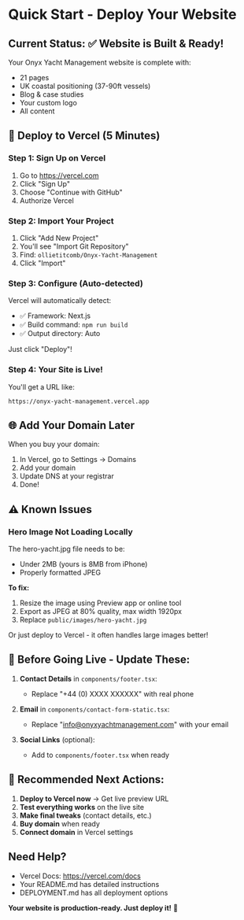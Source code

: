 # Quick Start - Deploy Your Website

## Current Status: ✅ Website is Built & Ready!

Your Onyx Yacht Management website is complete with:
- 21 pages
- UK coastal positioning (37-90ft vessels)
- Blog & case studies
- Your custom logo
- All content

## 🚀 Deploy to Vercel (5 Minutes)

### Step 1: Sign Up on Vercel
1. Go to https://vercel.com
2. Click "Sign Up"
3. Choose "Continue with GitHub"
4. Authorize Vercel

### Step 2: Import Your Project
1. Click "Add New Project"
2. You'll see "Import Git Repository"
3. Find: `ollietitcomb/Onyx-Yacht-Management`
4. Click "Import"

### Step 3: Configure (Auto-detected)
Vercel will automatically detect:
- ✅ Framework: Next.js
- ✅ Build command: `npm run build`
- ✅ Output directory: Auto

Just click "Deploy"!

### Step 4: Your Site is Live!
You'll get a URL like:
```
https://onyx-yacht-management.vercel.app
```

## 🌐 Add Your Domain Later

When you buy your domain:
1. In Vercel, go to Settings → Domains
2. Add your domain
3. Update DNS at your registrar
4. Done!

## ⚠️ Known Issues

### Hero Image Not Loading Locally
The hero-yacht.jpg file needs to be:
- Under 2MB (yours is 8MB from iPhone)
- Properly formatted JPEG

**To fix:**
1. Resize the image using Preview app or online tool
2. Export as JPEG at 80% quality, max width 1920px
3. Replace `public/images/hero-yacht.jpg`

Or just deploy to Vercel - it often handles large images better!

## 📝 Before Going Live - Update These:

1. **Contact Details** in `components/footer.tsx`:
   - Replace "+44 (0) XXXX XXXXXX" with real phone
   
2. **Email** in `components/contact-form-static.tsx`:
   - Replace "info@onyxyachtmanagement.com" with your email

3. **Social Links** (optional):
   - Add to `components/footer.tsx` when ready

## 🎯 Recommended Next Actions:

1. **Deploy to Vercel now** → Get live preview URL
2. **Test everything works** on the live site
3. **Make final tweaks** (contact details, etc.)
4. **Buy domain** when ready
5. **Connect domain** in Vercel settings

## Need Help?

- Vercel Docs: https://vercel.com/docs
- Your README.md has detailed instructions
- DEPLOYMENT.md has all deployment options

**Your website is production-ready. Just deploy it!** 🎉
